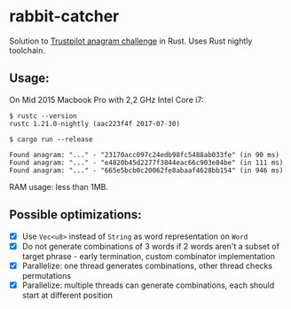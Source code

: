 # rabbit-catcher

Solution to [Trustpilot anagram challenge](http://followthewhiterabbit.trustpilot.com/) in Rust. Uses Rust nightly toolchain.

## Usage:

On Mid 2015 Macbook Pro with 2,2 GHz Intel Core i7:

```
$ rustc --version
rustc 1.21.0-nightly (aac223f4f 2017-07-30)

$ cargo run --release

Found anagram: "..." - "23170acc097c24edb98fc5488ab033fe" (in 90 ms)
Found anagram: "..." - "e4820b45d2277f3844eac66c903e84be" (in 111 ms)
Found anagram: "..." - "665e5bcb0c20062fe8abaaf4628bb154" (in 946 ms)
```

RAM usage: less than 1MB.

## Possible optimizations:

* [x] Use `Vec<u8>` instead of `String` as word representation on `Word`
* [x] Do not generate combinations of 3 words if 2 words aren't a subset of target phrase - early termination, custom combinator implementation
* [x] Parallelize: one thread generates combinations, other thread checks permutations
* [x] Parallelize: multiple threads can generate combinations, each should start at different position
